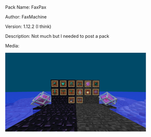 Pack Name: FaxPax

Author: FaxMachine

Version: 1.12.2 (I think)

Description: Not much but I needed to post a pack

Media:

![image](image.png)